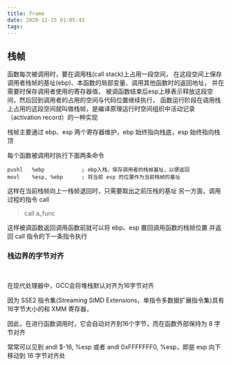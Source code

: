 ```yaml
---
title: frame
date: 2020-12-15 01:05:43
tags:
---
```



## 栈帧

函数每次被调用时，要在调用栈(call stack)上占用一段空间，
在这段空间上保存调用者栈帧的基址(ebp)、本函数的局部变量、调用其他函数时的返回地址，
并在需要时保存调用者使用的寄存器值，
被调函数结束后esp上移表示释放这段空间，然后回到调用者的占用的空间与代码位置继续执行，
函数运行阶段在调用栈上占用的这段空间就叫做栈帧，是编译原理运行时空间组织中活动记录（activation record）的一种实现

栈帧主要通过 ebp、esp 两个寄存器维护，ebp 始终指向栈底，esp 始终指向栈顶

每个函数被调用时执行下面两条命令
```
pushl	%ebp			; ebp入栈，保存调用者的栈帧基址，以便返回
movl	%esp, %ebp		; 将当前 esp 的位置作为当前栈帧的基址
```

这样在当前栈帧向上一栈帧退回时，只需要取出之前压栈的基址
另一方面，调用过程的指令 call

>call a_func

这样被调函数返回调用函数前就可以将 ebp、esp 置回调用函数的栈帧位置
并返回 call 指令的下一条指令执行

### 栈边界的字节对齐
 

在现代处理器中，GCC会将堆栈默认对齐为16字节对齐

因为 SSE2 指令集(Streaming SIMD Extensions，单指令多数据扩展指令集)具有16字节大小的和 XMM 寄存器，

因此，在进行函数调用时，它会自动对齐到16个字节，而在函数外部保持为 8 字节对齐

常常可以见到 andl $-16, %esp 或者 andl 0xFFFFFFF0, %esp，即是 esp 向下移动到 16 字节对齐处